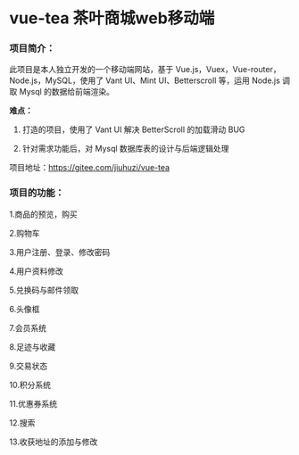 # vue-tea   茶叶商城web移动端

### 项目简介：

此项目是本人独立开发的一个移动端网站，基于 Vue.js，Vuex，Vue-router，Node.js，MySQL，使用了 Vant UI、Mint UI、Betterscroll 等，运用 Node.js 调取 Mysql 的数据给前端渲染。

**难点：**

1. 打造的项目，使用了 Vant UI 解决 BetterScroll 的加载滑动 BUG

2. 针对需求功能后，对 Mysql 数据库表的设计与后端逻辑处理

项目地址：https://gitee.com/jiuhuzi/vue-tea

### 项目的功能：

1.商品的预览，购买

2.购物车

3.用户注册、登录、修改密码

4.用户资料修改

5.兑换码与邮件领取

6.头像框

7.会员系统

8.足迹与收藏

9.交易状态

10.积分系统

11.优惠券系统

12.搜索

13.收获地址的添加与修改